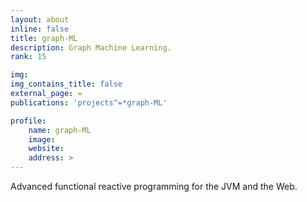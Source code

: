 ```yaml
---
layout: about 
inline: false
title: graph-ML
description: Graph Machine Learning.
rank: 15

img: 
img_contains_title: false
external_page: =
publications: 'projects^=*graph-ML'

profile:
    name: graph-ML
    image:  
    website:  
    address: >
---
```


Advanced functional reactive programming for the JVM and the Web.
